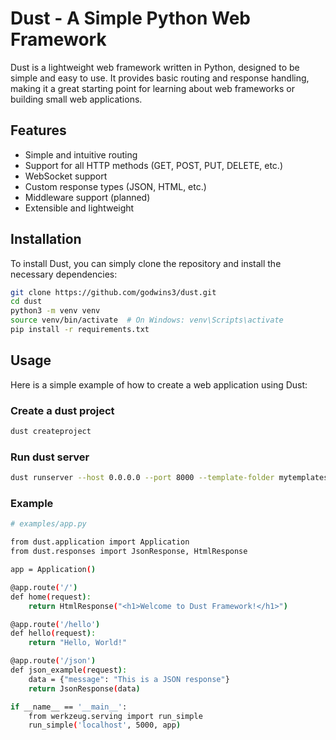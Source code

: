 # Dust - A Simple Python Web Framework

Dust is a lightweight web framework written in Python, designed to be simple and easy to use. It provides basic routing and response handling, making it a great starting point for learning about web frameworks or building small web applications.

## Features

- Simple and intuitive routing
- Support for all HTTP methods (GET, POST, PUT, DELETE, etc.)
- WebSocket support
- Custom response types (JSON, HTML, etc.)
- Middleware support (planned)
- Extensible and lightweight

## Installation

To install Dust, you can simply clone the repository and install the necessary dependencies:

```bash
git clone https://github.com/godwins3/dust.git
cd dust
python3 -m venv venv
source venv/bin/activate  # On Windows: venv\Scripts\activate
pip install -r requirements.txt

```

## Usage

Here is a simple example of how to create a web application using Dust:

### Create a dust project

```bash
dust createproject
```

### Run dust server

```bash
dust runserver --host 0.0.0.0 --port 8000 --template-folder mytemplates --static-folder mystatic --log-file myapp.log
```

### Example

```bash
# examples/app.py

from dust.application import Application
from dust.responses import JsonResponse, HtmlResponse

app = Application()

@app.route('/')
def home(request):
    return HtmlResponse("<h1>Welcome to Dust Framework!</h1>")

@app.route('/hello')
def hello(request):
    return "Hello, World!"

@app.route('/json')
def json_example(request):
    data = {"message": "This is a JSON response"}
    return JsonResponse(data)

if __name__ == '__main__':
    from werkzeug.serving import run_simple
    run_simple('localhost', 5000, app)
```
